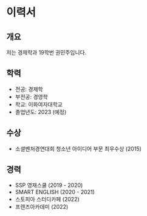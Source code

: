 # 이력서

## 개요

저는 경제학과 19학번 권민주입니다.



## 학력

- 전공: 경제학
- 부전공: 경영학
- 학교: 이화여자대학교
- 졸업년도: 2023 (예정)



## 수상

- 소셜벤처경연대회 청소년 아이디어 부문 최우수상 (2015)



## 경력

- SSP 영재스쿨 (2019 - 2020)
- SMART ENGLISH (2020 - 2021)
- 스토피아 스터디카페 (2022)
- 프렌즈아카데미 (2022)

